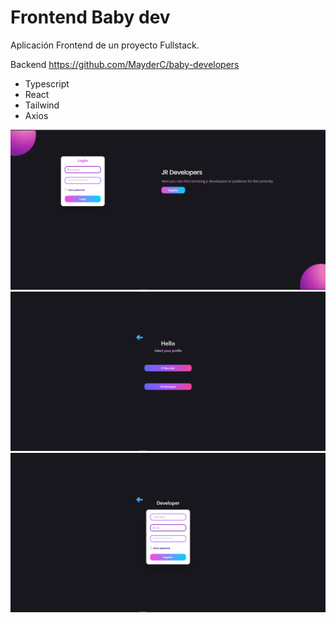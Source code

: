 
# Frontend Baby dev

Aplicación Frontend de un proyecto Fullstack.

Backend https://github.com/MayderC/baby-developers

- Typescript
- React
- Tailwind
- Axios

![alt](/jd1.PNG)
![alt](/jd2.PNG)
![alt](/jd3.PNG)